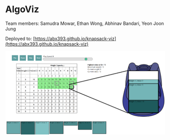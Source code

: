 # AlgoViz

Team members:
Samudra Mowar, Ethan Wong, Abhinav Bandari, Yeon Joon Jung

Deployed to: [https://abx393.github.io/knapsack-viz](https://abx393.github.io/knapsack-viz)

![static/images/knapsack.PNG](./static/images/knapsack.PNG)
